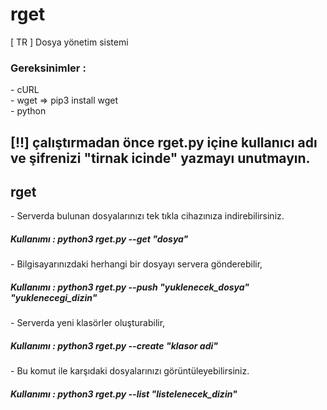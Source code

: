# rget
[ TR ] Dosya yönetim sistemi

<h3>Gereksinimler : </h3>
  - cURL <br>
  - wget  => pip3 install wget <br>
  - python <br>

<h2> [!!] çalıştırmadan önce rget.py içine kullanıcı adı ve şifrenizi "tirnak icinde" yazmayı unutmayın.</h2>

<h2>rget</h2>
<p>
 - Serverda bulunan dosyalarınızı tek tıkla cihazınıza indirebilirsiniz.
 <h5>Kullanımı : python3 rget.py --get "dosya" </h5>
 - Bilgisayarınızdaki herhangi bir dosyayı servera gönderebilir,
 <h5>Kullanımı : python3 rget.py --push "yuklenecek_dosya"   "yuklenecegi_dizin"  </h5>
 - Serverda yeni klasörler oluşturabilir,<br>
 <h5>Kullanımı : python3 rget.py --create "klasor adi"</h5>
 - Bu komut ile karşıdaki dosyalarınızı görüntüleyebilirsiniz.
 <h5>Kullanımı : python3 rget.py --list "listelenecek_dizin"  </h5>

</p>
